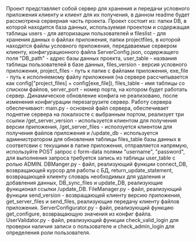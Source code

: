 Проект представляет собой сервер для хранения и передачи условного приложения клиенту и клиент для их получения, в данном readme будет рассмотрена серверная часть проекта.
Проект состоит из: папки DB, в которой находится база данных, используемая проектом и содержащая таблицы users - для авторизации пользователей и fileslist - для хранения данных о файлах приложения, папки projectfiles, в которой находятся файлы условного приложения, передаваемые сервером клиенту, конфигурационного файла ServerConfig.json, содержащего поля "DB_path" - адрес базы данных проекта, user_table - названия таблицы пользователей в базе данных, files_version - версия условного приложения, project_files - путь к папке с файлами приложения, exe_file - путь к исполняемому файлу приложения (на сервере рассчитывается как config["project_files] + config[exe_file]), files_table - имя таблицы со списком файлов, server_port - номер порта, на котором будет работать сервер. Динамическое обновление конфига не реализовано, после изменения конфигурации перезагрузите сервер. 
Работу сервера обеспечивают:
main.py - основной файл сервера, обеспечивает поднятие сервера на локалхосте с выбранным портом, реализует три ссылки /get_server_version - используется клиентом для получения версии приложения, /get_server_files - исползуется клиентом для получения файлов приложения и /update_db - используется администратором для обновления таблицы files_table базы данных в соответсвии с текущими в папке приложения, отправляется напрямую, используйте POST запрос с form-data полями "username", "password", для выполнения запроса требуется запись из таблицы user_table с ролью ADMIN.
DBManger.py - файл, реализующий функции connect_DB, возвращающей курсор для работы с БД, return_update_statement, возвращающей клиенту словарь необходимых для удаления и добавления данных, DB_sync_files и update_DB, реализующие функционал ссылки /update_DB.
FileManager.py - файл, реализующий функции send_version - возвращающей клиенту версию приложения, get_server_files и send_files, реализующие передачу клиенту файлов приложения.
ServerConfigurator.py - файл, реализующий функцию get_configure, возвращающую значения из конфиг файла.
UserValidator.py - файл, реализующий функции check_valid_login для проверки наличия записи о пользователе и check_admin_login для определения роли пользователя.
